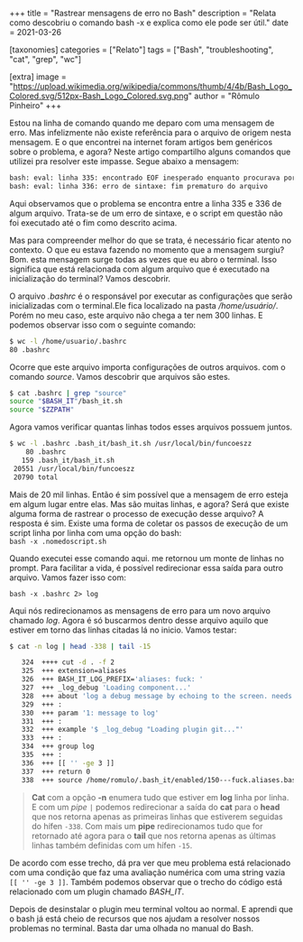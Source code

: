 +++
title = "Rastrear mensagens de erro no Bash"
description = "Relata como descobriu o comando bash -x e explica como ele pode ser útil."
date = 2021-03-26

[taxonomies]
categories = ["Relato"]
tags = ["Bash", "troubleshooting", "cat", "grep", "wc"]

[extra]
image = "https://upload.wikimedia.org/wikipedia/commons/thumb/4/4b/Bash_Logo_Colored.svg/512px-Bash_Logo_Colored.svg.png"
author = "Rômulo Pinheiro"
+++

Estou na linha de comando quando me deparo com uma mensagem de erro. Mas infelizmente não existe referência para o arquivo de origem nesta mensagem. E o que encontrei na internet foram artigos bem genéricos sobre o problema, e agora? Neste artigo compartilho alguns comandos que utilizei pra resolver este impasse. Segue abaixo a mensagem:

```bash
bash: eval: linha 335: encontrado EOF inesperado enquanto procurava por `'' correspondente
bash: eval: linha 336: erro de sintaxe: fim prematuro do arquivo
```

Aqui observamos que o problema se encontra entre a linha 335 e 336 de algum arquivo. Trata-se de um erro de sintaxe, e o script em questão não foi executado até o fim como descrito acima.

Mas para compreender melhor do que se trata, é necessário ficar atento no contexto. O que eu estava fazendo no momento que a mensagem surgiu? Bom. esta mensagem surge todas as vezes que eu abro o terminal. Isso significa que está relacionada com algum arquivo que é executado na inicialização do terminal? Vamos descobrir.

O arquivo _.bashrc_ é o responsável por executar as configurações que serão inicializadas com o terminal.Ele fica localizado na pasta _/home/usuário/_. Porém no meu caso, este arquivo não chega a ter nem 300 linhas. E podemos observar isso com o seguinte comando:

```bash
$ wc -l /home/usuario/.bashrc
80 .bashrc
```

Ocorre que este arquivo importa configurações de outros arquivos. com o comando _source_. Vamos descobrir que arquivos são estes.

```bash
$ cat .bashrc | grep "source"
source "$BASH_IT"/bash_it.sh
source "$ZZPATH"
```

Agora vamos verificar quantas linhas todos esses arquivos possuem juntos.

```bash
$ wc -l .bashrc .bash_it/bash_it.sh /usr/local/bin/funcoeszz
    80 .bashrc
   159 .bash_it/bash_it.sh
 20551 /usr/local/bin/funcoeszz
 20790 total
```

Mais de 20 mil linhas. Então é sim possível que a mensagem de erro esteja em algum lugar entre elas. Mas são muitas linhas, e agora? Será que existe alguma forma de rastrear o processo de execução desse arquivo? A resposta é sim. Existe uma forma de coletar os passos de execução de um script linha por linha com uma opção do bash:  
`bash -x .nomedoscript.sh`

Quando executei esse comando aqui. me retornou um monte de linhas no prompt. Para facilitar a vida, é possível redirecionar essa saída para outro arquivo. Vamos fazer isso com:

`bash -x .bashrc 2> log`

Aqui nós redirecionamos as mensagens de erro para um novo arquivo chamado _log_. Agora é só buscarmos dentro desse arquivo aquilo que estiver em torno das linhas citadas lá no inicio. Vamos testar:

```bash
$ cat -n log | head -338 | tail -15 

   324	++++ cut -d . -f 2
   325	+++ extension=aliases
   326	+++ BASH_IT_LOG_PREFIX='aliases: fuck: '
   327	+++ _log_debug 'Loading component...'
   328	+++ about 'log a debug message by echoing to the screen. needs BASH_IT_LOG_LEVEL >= BASH_IT_LOG_LEVEL_ALL'
   329	+++ :
   330	+++ param '1: message to log'
   331	+++ :
   332	+++ example '$ _log_debug "Loading plugin git..."'
   333	+++ :
   334	+++ group log
   335	+++ :
   336	+++ [[ '' -ge 3 ]]
   337	+++ return 0
   338	+++ source /home/romulo/.bash_it/enabled/150---fuck.aliases.bash
```
> **Cat** com a opção **-n** enumera tudo que estiver em **log** linha por linha. E com um _pipe_ ``` | ``` podemos redirecionar a saída do **cat** para o **head** que nos retorna apenas as primeiras linhas que estiverem seguidas do hífen ```-338```. Com mais um **pipe** redirecionamos tudo que for retornado até agora para o **tail** que nos retorna apenas as últimas linhas também definidas com um hífen ```-15```.

De acordo com esse trecho, dá pra ver que meu problema está relacionado com uma condição que faz uma avaliação numérica com uma string vazia `[[ '' -ge 3 ]]`. Também podemos observar que o trecho do código está relacionado com um plugin chamado _BASH_IT_. 

Depois de desinstalar o plugin meu terminal voltou ao normal. E aprendi que o bash já está cheio de recursos que nos ajudam a resolver nossos problemas no terminal. Basta dar uma olhada no manual do Bash. 
